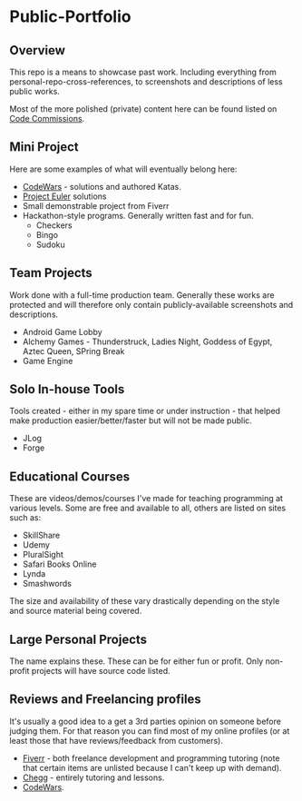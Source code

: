 # Public-Portfolio

## Overview
This repo is a means to showcase past work. Including everything from personal-repo-cross-references, to screenshots and descriptions of less public works.

Most of the more polished (private) content here can be found listed on [Code Commissions](www.codecommissions.com).

## Mini Project
Here are some examples of what will eventually belong here:
 - [CodeWars](https://www.codewars.com) - solutions and authored Katas.
 - [Project Euler](https://projecteuler.net/) solutions
 - Small demonstrable project from Fiverr
 - Hackathon-style programs. Generally written fast and for fun.
   - Checkers
   - Bingo
   - Sudoku
 
## Team Projects
Work done with a full-time production team. Generally these works are protected and will therefore only contain publicly-available screenshots and descriptions.
 - Android Game Lobby
 - Alchemy Games - Thunderstruck, Ladies Night, Goddess of Egypt, Aztec Queen, SPring Break
 - Game Engine
 
## Solo In-house Tools
Tools created - either in my spare time or under instruction - that helped make production easier/better/faster but will not be made public.
 - JLog
 - Forge

## Educational Courses
These are videos/demos/courses I've made for teaching programming at various levels. Some are free and available to all, others are listed on sites such as:
 - SkillShare
 - Udemy
 - PluralSight
 - Safari Books Online
 - Lynda
 - Smashwords 
 
The size and availability of these vary drastically depending on the style and source material being covered.  
 
## Large Personal Projects
The name explains these. These can be for either fun or profit. Only non-profit projects will have source code listed.

## Reviews and Freelancing profiles
It's usually a good idea to a get a 3rd parties opinion on someone before judging them. For that reason you can find most of my online profiles (or at least those that have reviews/feedback from customers).
 - [Fiverr](https://www.fiverr.com/users/matthew_zar/) - both freelance development and programming tutoring (note that certain items are unlisted because I can't keep up with demand).
 - [Chegg](https://www.chegg.com/tutors/online-tutors/Matthew-F-05446/) - entirely tutoring and lessons.
 - [CodeWars](https://www.codewars.com/users/Anarki).